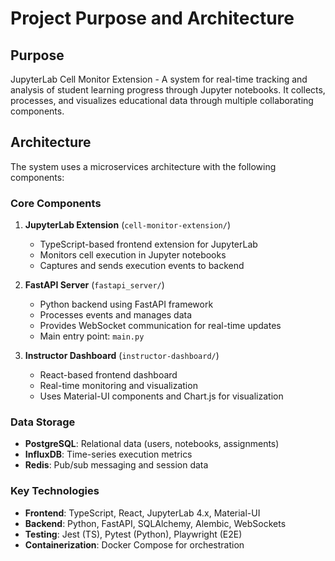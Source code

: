 # Project Purpose and Architecture

## Purpose
JupyterLab Cell Monitor Extension - A system for real-time tracking and analysis of student learning progress through Jupyter notebooks. It collects, processes, and visualizes educational data through multiple collaborating components.

## Architecture
The system uses a microservices architecture with the following components:

### Core Components
1. **JupyterLab Extension** (`cell-monitor-extension/`)
   - TypeScript-based frontend extension for JupyterLab
   - Monitors cell execution in Jupyter notebooks
   - Captures and sends execution events to backend

2. **FastAPI Server** (`fastapi_server/`)
   - Python backend using FastAPI framework
   - Processes events and manages data
   - Provides WebSocket communication for real-time updates
   - Main entry point: `main.py`

3. **Instructor Dashboard** (`instructor-dashboard/`)
   - React-based frontend dashboard
   - Real-time monitoring and visualization
   - Uses Material-UI components and Chart.js for visualization

### Data Storage
- **PostgreSQL**: Relational data (users, notebooks, assignments)
- **InfluxDB**: Time-series execution metrics
- **Redis**: Pub/sub messaging and session data

### Key Technologies
- **Frontend**: TypeScript, React, JupyterLab 4.x, Material-UI
- **Backend**: Python, FastAPI, SQLAlchemy, Alembic, WebSockets
- **Testing**: Jest (TS), Pytest (Python), Playwright (E2E)
- **Containerization**: Docker Compose for orchestration
